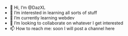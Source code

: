 - 👋 Hi, I’m @DazXL
- 👀 I’m interested in learning all sorts of stuff
- 🌱 I’m currently learning webdev
- 💞️ I’m looking to collaborate on whatever I get interested
- 📫 How to reach me: soon I will post a channel here

<!---
DazXL/DazXL is a ✨ special ✨ repository because its `README.md` (this file) appears on your GitHub profile.
You can click the Preview link to take a look at your changes.
--->

